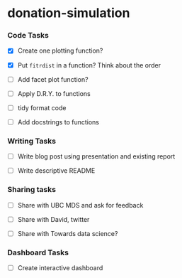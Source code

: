 # donation-simulation

### Code Tasks

- [X] Create one plotting function?
- [X] Put `fitrdist` in a function? Think about the order
- [ ] Add facet plot function?
- [ ] Apply D.R.Y. to functions
- [ ] tidy format code
- [ ] Add docstrings to functions


### Writing Tasks

- [ ] Write blog post using presentation and existing report
- [ ] Write descriptive README


### Sharing tasks

- [ ] Share with UBC MDS and ask for feedback
- [ ] Share with David, twitter
- [ ] Share with Towards data science?


### Dashboard Tasks

- [ ] Create interactive dashboard